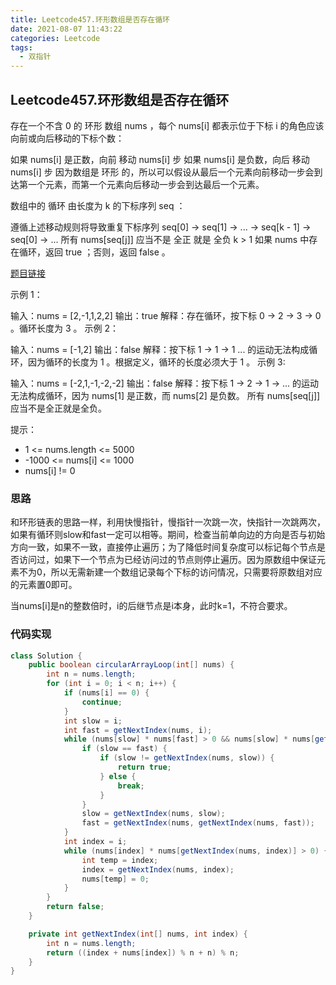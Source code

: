 ```yaml
---
title: Leetcode457.环形数组是否存在循环
date: 2021-08-07 11:43:22
categories: Leetcode
tags:
  - 双指针
---
```


## Leetcode457.环形数组是否存在循环

存在一个不含 0 的 环形 数组 nums ，每个 nums[i] 都表示位于下标 i 的角色应该向前或向后移动的下标个数：

如果 nums[i] 是正数，向前 移动 nums[i] 步
如果 nums[i] 是负数，向后 移动 nums[i] 步
因为数组是 环形 的，所以可以假设从最后一个元素向前移动一步会到达第一个元素，而第一个元素向后移动一步会到达最后一个元素。

数组中的 循环 由长度为 k 的下标序列 seq ：

遵循上述移动规则将导致重复下标序列 seq[0] -> seq[1] -> ... -> seq[k - 1] -> seq[0] -> ...
所有 nums[seq[j]] 应当不是 全正 就是 全负
k > 1
如果 nums 中存在循环，返回 true ；否则，返回 false 。

 [题目链接](https://leetcode-cn.com/problems/circular-array-loop)
<!--more-->

示例 1：

输入：nums = [2,-1,1,2,2]
输出：true
解释：存在循环，按下标 0 -> 2 -> 3 -> 0 。循环长度为 3 。
示例 2：

输入：nums = [-1,2]
输出：false
解释：按下标 1 -> 1 -> 1 ... 的运动无法构成循环，因为循环的长度为 1 。根据定义，循环的长度必须大于 1 。
示例 3:

输入：nums = [-2,1,-1,-2,-2]
输出：false
解释：按下标 1 -> 2 -> 1 -> ... 的运动无法构成循环，因为 nums[1] 是正数，而 nums[2] 是负数。
所有 nums[seq[j]] 应当不是全正就是全负。


提示：

- 1 <= nums.length <= 5000
- -1000 <= nums[i] <= 1000
- nums[i] != 0



### 思路

和环形链表的思路一样，利用快慢指针，慢指针一次跳一次，快指针一次跳两次，如果有循环则slow和fast一定可以相等。期间，检查当前单向边的方向是否与初始方向一致，如果不一致，直接停止遍历；为了降低时间复杂度可以标记每个节点是否访问过，如果下一个节点为已经访问过的节点则停止遍历。因为原数组中保证元素不为0，所以无需新建一个数组记录每个下标的访问情况，只需要将原数组对应的元素置0即可。

当nums[i]是n的整数倍时，i的后继节点是i本身，此时k=1，不符合要求。



### 代码实现

```java
class Solution {
    public boolean circularArrayLoop(int[] nums) {
        int n = nums.length;
        for (int i = 0; i < n; i++) {
            if (nums[i] == 0) {
                continue;
            }
            int slow = i;
            int fast = getNextIndex(nums, i);
            while (nums[slow] * nums[fast] > 0 && nums[slow] * nums[getNextIndex(nums, fast)] > 0) {
                if (slow == fast) {
                    if (slow != getNextIndex(nums, slow)) {
                        return true;
                    } else {
                        break;
                    }
                }
                slow = getNextIndex(nums, slow);
                fast = getNextIndex(nums, getNextIndex(nums, fast));
            }
            int index = i;
            while (nums[index] * nums[getNextIndex(nums, index)] > 0) {
                int temp = index;
                index = getNextIndex(nums, index);
                nums[temp] = 0;
            }
        }
        return false;
    }

    private int getNextIndex(int[] nums, int index) {
        int n = nums.length;
        return ((index + nums[index]) % n + n) % n;
    }
}
```



